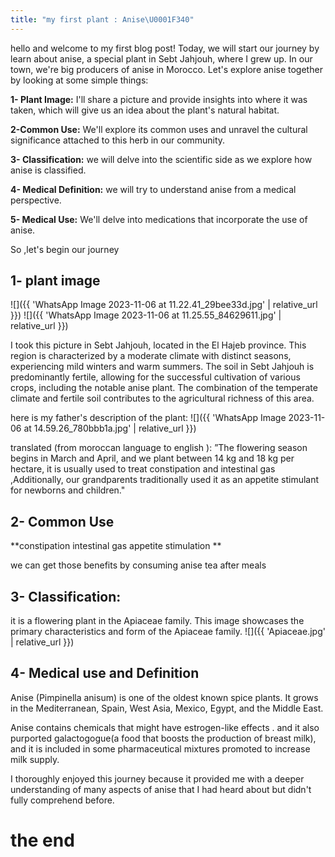 ```yaml
---
title: "my first plant : Anise\U0001F340"
---
```


hello and welcome to my first blog post! Today, we will start our journey by learn about anise, a special plant in Sebt Jahjouh, where I grew up. In our town, we're big producers of anise in Morocco. Let's explore anise together by looking at some simple things:

**1- Plant Image:**
I'll share a picture and provide insights into where it was taken, which will give us an idea about the  plant's natural habitat.

**2-Common Use:**
 We'll explore its common uses and unravel the cultural significance attached to this herb in our community.

**3- Classification:**
we will delve into the scientific side as we explore how anise is classified.

**4- Medical Definition:**
 we will try to understand anise from a medical perspective. 
 
**5- Medical Use:**
We'll delve into medications that incorporate the use of anise.

  
 So ,let's begin our journey
 ## 1- plant image
 

![]({{ 'WhatsApp Image 2023-11-06 at 11.22.41_29bee33d.jpg' | relative_url }}) ![]({{ 'WhatsApp Image 2023-11-06 at 11.25.55_84629611.jpg' | relative_url }})

I took this picture in Sebt Jahjouh, located in the El Hajeb province. This region is characterized by a moderate climate with distinct seasons, experiencing mild winters and warm summers. The soil in Sebt Jahjouh is predominantly fertile, allowing for the successful cultivation of various crops, including the notable anise plant. The combination of the temperate climate and fertile soil contributes to the agricultural richness of this area.

here is my father's description of the plant:
![]({{ 'WhatsApp Image 2023-11-06 at 14.59.26_780bbb1a.jpg' | relative_url }})

translated (from moroccan language to english ):
 ”The flowering season begins in March and April, and we plant between 14 kg and 18 kg per hectare, it is usually used to treat  constipation and intestinal gas ,Additionally, our grandparents traditionally used it as an appetite stimulant for newborns and children."
 
 ## 2- Common Use
**constipation
intestinal gas
appetite stimulation **

we can get those benefits by consuming anise tea after meals 

## 3- Classification:

it is a flowering plant in the Apiaceae family.
This image showcases the primary characteristics and form of the Apiaceae family.
![]({{ 'Apiaceae.jpg' | relative_url }})



## 4- Medical use and  Definition
Anise (Pimpinella anisum) is one of the oldest known spice plants. It grows in the Mediterranean, Spain, West Asia, Mexico, Egypt, and the Middle East.

Anise contains chemicals that might have estrogen-like effects .  and it also purported galactogogue(a food that boosts the  production of breast milk), and it  is included in some pharmaceutical mixtures promoted to increase milk supply.



I thoroughly enjoyed this journey because it provided me with a deeper understanding of many aspects of anise that I had heard about but didn't fully comprehend before.
  
	
# the end
